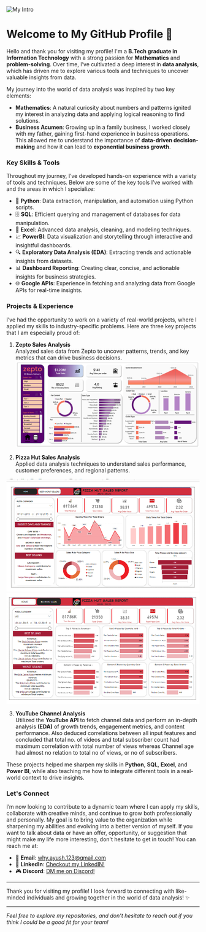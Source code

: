 ![My Intro](https://github.com/Ayushj321/Ayushj321/releases/download/gif/animatedgif.gif)

# Welcome to My GitHub Profile 👋

Hello and thank you for visiting my profile! I'm a **B.Tech graduate in Information Technology** with a strong passion for **Mathematics** and **problem-solving**. Over time, I’ve cultivated a deep interest in **data analysis**, which has driven me to explore various tools and techniques to uncover valuable insights from data. 

My journey into the world of data analysis was inspired by two key elements:

- **Mathematics**: A natural curiosity about numbers and patterns ignited my interest in analyzing data and applying logical reasoning to find solutions.
- **Business Acumen**: Growing up in a family business, I worked closely with my father, gaining first-hand experience in business operations. This allowed me to understand the importance of **data-driven decision-making** and how it can lead to **exponential business growth**.

### Key Skills & Tools

Throughout my journey, I’ve developed hands-on experience with a variety of tools and techniques. Below are some of the key tools I’ve worked with and the areas in which I specialize:

- 🐍 **Python**: Data extraction, manipulation, and automation using Python scripts.
- 🗄️ **SQL**: Efficient querying and management of databases for data manipulation.
- 🧮 **Excel**: Advanced data analysis, cleaning, and modeling techniques.
- 📈 **PowerBI**: Data visualization and storytelling through interactive and insightful dashboards.
- 🔍 **Exploratory Data Analysis (EDA)**: Extracting trends and actionable insights from datasets.
- 📊 **Dashboard Reporting**: Creating clear, concise, and actionable insights for business strategies.
- 🌐 **Google APIs**: Experience in fetching and analyzing data from Google APIs for real-time insights.

### Projects & Experience

I’ve had the opportunity to work on a variety of real-world projects, where I applied my skills to industry-specific problems. Here are three key projects that I am especially proud of:

1. **Zepto Sales Analysis**  
   Analyzed sales data from Zepto to uncover patterns, trends, and key metrics that can drive business decisions.
   ![Zepto Sales Analysis](https://github.com/Ayushj321/Zepto-Sales-Analysis/blob/e6966808febd3a611df7fa3a7bb3aa00ee152956/zeptoProject.png)  

2. **Pizza Hut Sales Analysis**  
   Applied data analysis techniques to understand sales performance, customer preferences, and regional patterns.

   
![Pizza Hut Sales Analysis](https://github.com/Ayushj321/Pizza-Hut-Analysis-using-SQL-and-PowerBI/blob/a687e1da80a86a71c227ffdfee0a2baa705eebab/Project%20Images/Screenshot%202025-01-06%20170136.png)
   ![Pizza Hut Sales Analysis](https://github.com/Ayushj321/Pizza-Hut-Analysis-using-SQL-and-PowerBI/blob/a687e1da80a86a71c227ffdfee0a2baa705eebab/Project%20Images/Screenshot%202025-01-06%20170304.png)  

3. **YouTube Channel Analysis**  
   Utilized the **YouTube API** to fetch channel data and perform an in-depth analysis **(EDA)** of growth trends, engagement metrics, and content performance. Also deduced correlations between all input features and concluded that total no. of videos and total subscriber count had maximum correlation with total number of views whereas Channel age had almost no relation to total no of views, or no of subscribers.
    

These projects helped me sharpen my skills in **Python**, **SQL**, **Excel**, and **Power BI**, while also teaching me how to integrate different tools in a real-world context to drive insights.

### Let's Connect

I’m now looking to contribute to a dynamic team where I can apply my skills, collaborate with creative minds, and continue to grow both professionally and personally. My goal is to bring value to the organization while sharpening my abilities and evolving into a better version of myself. If you want to talk about data or have an offer, opportunity, or suggestion that might make my life more interesting, don't hesitate to get in touch! You can reach me at:  
- 📧 **Email**: why.ayush.123@gmail.com
- 💼 **LinkedIn**: [Checkout my LinkedIN!](https://www.linkedin.com/in/ayush-jain-b5ba52220/)
- 🎮 **Discord**: [DM me on Discord!](https://discord.com/users/ayushjain_59961)

---

Thank you for visiting my profile! I look forward to connecting with like-minded individuals and growing together in the world of data analysis! ✨

---
*Feel free to explore my repositories, and don’t hesitate to reach out if you think I could be a good fit for your team!*
